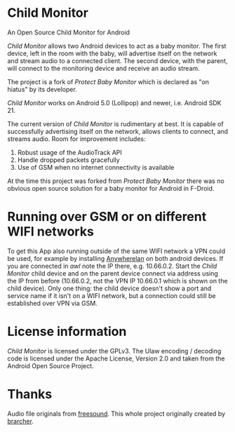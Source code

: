 # Child Monitor
An Open Source Child Monitor for Android

_Child Monitor_ allows two Android devices to act as a baby monitor. The first device,
left in the room with the baby, will advertise itself on the network and stream audio
to a connected client. The second device, with the parent, will connect to the monitoring
device and receive an audio stream.

The project is a fork of _Protect Baby Monitor_ which is declared as "on hiatus" by its developer.

_Child Monitor_ works on Android 5.0 (Lollipop) and newer, i.e. Android SDK 21.

The current version of _Child Monitor_ is rudimentary at best. It is capable
of successfully advertising itself on the network, allows clients to connect,
and streams audio. Room for improvement includes:

1. Robust usage of the AudioTrack API
2. Handle dropped packets gracefully
3. Use of GSM when no internet connectivity is available

At the time this project was forked from _Protect Baby Monitor_ there was no obvious open source solution for a
baby monitor for Android in F-Droid.

# Running over GSM or on different WIFI networks
To get this App also running outside of the same WIFI network a VPN could be used, for example by installing [Anywherelan](https://github.com/anywherelan/awl) on both android devices. If you are connected in _awl_ note the IP there, e.g. 10.66.0.2. Start the _Child Monitor_ child device and on the parent device connect via address using the IP from before (10.66.0.2, not the VPN IP 10.66.0.1 which is shown on the child device). Only one thing: the child device doesn't show a port and service name if it isn't on a WIFI network, but a connection could still be established over VPN via GSM.

# License information
_Child Monitor_ is licensed under the GPLv3. The Ulaw encoding / decoding code is licensed under the Apache License, Version 2.0 and taken from the Android Open Source Project.

# Thanks
Audio file originals from [freesound](https://freesound.org).
This whole project originally created by [brarcher](https://github.com/brarcher/protect-baby-monitor).
